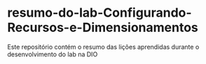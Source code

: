 # resumo-do-lab-Configurando-Recursos-e-Dimensionamentos
Este repositório contém o resumo das lições aprendidas durante o desenvolvimento do lab na DIO
